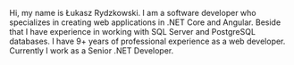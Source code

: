 Hi, my name is Łukasz Rydzkowski. I am a software developer who specializes in creating web applications in .NET Core and Angular.
Beside that I have experience in working with SQL Server and PostgreSQL databases. I have 9+ years of professional experience as a web developer. 
Currently I work as a Senior .NET Developer.
